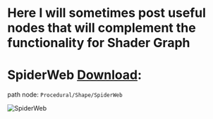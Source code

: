 # Here I will sometimes post useful nodes that will complement the functionality for Shader Graph

# SpiderWeb [Download](SpiderWeb.shadersubgraph):
path node: ``Procedural/Shape/SpiderWeb``

![SpiderWeb](https://github.com/ARtronClassicStudio/SubGraphCollections/assets/68843488/87bf83f4-c395-4217-b92d-344e9104ccd3)



